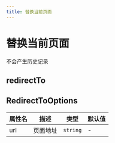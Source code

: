 ```yaml
---
title: 替换当前页面
---
```

# 替换当前页面

不会产生历史记录

## redirectTo

<code src="./redirectTo.tsx"></code> 


## RedirectToOptions

| 属性名 | 描述 | 类型 | 默认值 |
| ---- | ---- | ---- | ---- |
| url | 页面地址 | `string` | - |

